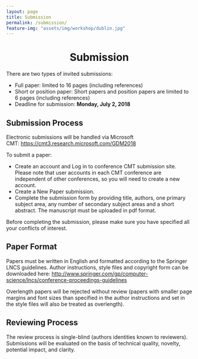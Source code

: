 ```yaml
---
layout: page
title: Submission
permalink: /submission/
feature-img: "assets/img/workshop/dublin.jpg"
---
```


<h1 style="text-align: center">Submission</h1>


There are two types of invited submissions:

* Full paper: limited to 16 pages (including references)
* Short or position paper: Short papers and position papers are limited to 6 pages (including references)
* Deadline for submission: **Monday, July 2, 2018**


## Submission Process
Electronic submissions will be handled via Microsoft CMT: <a href="https://cmt3.research.microsoft.com/GDM2018">https://cmt3.research.microsoft.com/GDM2018

To submit a paper:

 * Create an account and Log in to conference CMT submission site.
Please note that user accounts in each CMT conference are independent of other conferences,
so you will need to create a new account.
 * Create a New Paper submission.
 * Complete the submission form by providing title, authors, one primary subject area,
any number of secondary subject areas and a short abstract. The manuscript must be uploaded in pdf format.

Before completing the submission, please make sure you have specified all your conflicts of interest.

## Paper Format
Papers must be written in English and formatted according to the Springer LNCS guidelines.
Author instructions, style files and copyright form can be downloaded here: 
<a href="http://www.springer.com/gp/computer-science/lncs/conference-proceedings-guidelines">http://www.springer.com/gp/computer-science/lncs/conference-proceedings-guidelines

Overlength papers will be rejected without review (papers with smaller page margins
and font sizes than specified in the author instructions and set in the style files will
also be treated as overlength).

## Reviewing Process
The review process is single-blind (authors identities known to reviewers).
Submissions will be evaluated on the basis of technical quality, novelty, potential impact, and clarity.
